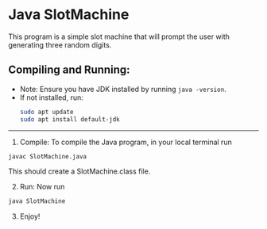 # Java SlotMachine

This program is a simple slot machine that will prompt the user with generating three random digits.

## Compiling and Running:
- Note: Ensure you have JDK installed by running `java -version`.
- If not installed, run:
  ```bash
  sudo apt update
  sudo apt install default-jdk
  ```

---

1. Compile:
To compile the Java program, in your local terminal run
``` bash
javac SlotMachine.java
```

This should create a SlotMachine.class file.

2. Run:
Now run
``` bash
java SlotMachine
```

3. Enjoy!